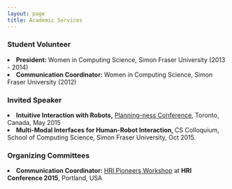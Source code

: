 ```yaml
---
layout: page
title: Academic Services
---
```


<p>
	<h3>Student Volunteer</h3>
	<li>
		<b>President: </b> Women in Computing Science, Simon Fraser University (2013 - 	2014)
		</li>
		<li>
			<b>Communication Coordinator: </b> Women in Computing Science, Simon Fraser University (2012)
		</li>
		 

	
</p>

<p>
	<h3>Invited Speaker</h3>
	<li>
		<b>Intuitive Interaction with Robots,</b> <a href="http://planningness.com/category/2015-speakers/"> Planning-ness Conference</a>, Toronto, Canada, May 2015
	</li>
	<li>
		<b>Multi-Modal Interfaces for Human-Robot Interaction, </b> CS Colloquium, School of Computing Science, Simon Fraser University, Oct 2015.
	</li>

</p>

<p>
	<h3>Organizing Committees</h3>
	<li>
		<b>Communication Coordinator: </b><a href="http://www.hripioneers.info/hri15/people.html">HRI Pioneers Workshop</a> at <b>HRI Conference 2015</b>, Portland, USA
	</li>
</p>
